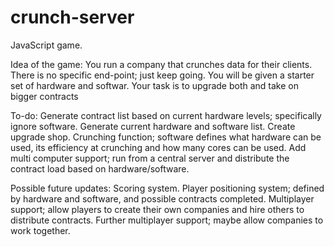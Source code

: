 # crunch-server
JavaScript game.

Idea of the game:
	You run a company that crunches data for their clients.
	There is no specific end-point; just keep going.
	You will be given a starter set of hardware and softwar.
	Your task is to upgrade both and take on bigger contracts

To-do:
	Generate contract list based on current hardware levels; specifically ignore software.
	Generate current hardware and software list.
	Create upgrade shop.
	Crunching function; software defines what hardware can be used, its efficiency at crunching and how many cores can be used.
	Add multi computer support; run from a central server and distribute the contract load based on hardware/software.

Possible future updates:
	Scoring system.
	Player positioning system; defined by hardware and software, and possible contracts completed.
	Multiplayer support; allow players to create their own companies and hire others to distribute contracts.
	Further multiplayer support; maybe allow companies to work together.